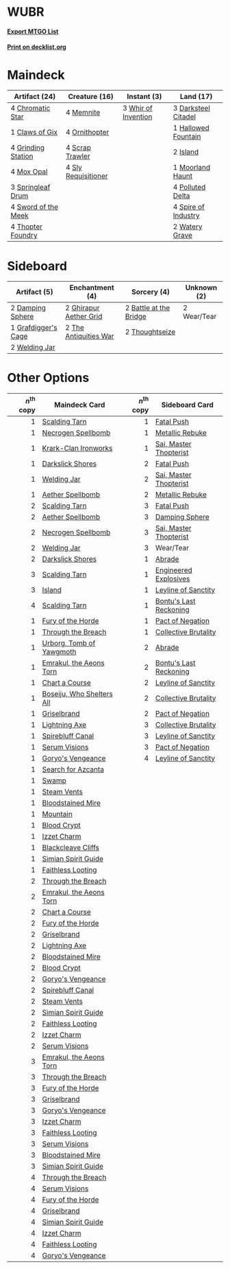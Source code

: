 # WUBR

#### [Export MTGO List](../collection/WUBR/WUBR.txt)
#### [Print on decklist.org](http://decklist.org/?deckmain=4%09Chromatic%20Star%0A1%09Claws%20of%20Gix%0A3%09Darksteel%20Citadel%0A4%09Grinding%20Station%0A1%09Hallowed%20Fountain%0A2%09Island%0A4%09Memnite%0A1%09Moorland%20Haunt%0A4%09Mox%20Opal%0A4%09Ornithopter%0A4%09Polluted%20Delta%0A4%09Scrap%20Trawler%0A4%09Sly%20Requisitioner%0A4%09Spire%20of%20Industry%0A3%09Springleaf%20Drum%0A4%09Sword%20of%20the%20Meek%0A4%09Thopter%20Foundry%0A2%09Watery%20Grave%0A3%09Whir%20of%20Invention&deckside=2%09Battle%20at%20the%20Bridge%0A2%09Damping%20Sphere%0A2%09Ghirapur%20Aether%20Grid%0A1%09Grafdigger's%20Cage%0A2%09The%20Antiquities%20War%0A2%09Thoughtseize%0A2%09Wear/Tear%0A2%09Welding%20Jar)
# Maindeck

|                                        Artifact (24)                                         |                                        Creature (16)                                         |                                         Instant (3)                                          |                                          Land (17)                                           |
|----------------------------------------------------------------------------------------------|----------------------------------------------------------------------------------------------|----------------------------------------------------------------------------------------------|----------------------------------------------------------------------------------------------|
|4 [Chromatic Star](http://gatherer.wizards.com/Pages/Card/Details.aspx?multiverseid=118891)   |4 [Memnite](http://gatherer.wizards.com/Pages/Card/Details.aspx?multiverseid=194078)          |3 [Whir of Invention](http://gatherer.wizards.com/Pages/Card/Details.aspx?multiverseid=423716)|3 [Darksteel Citadel](http://gatherer.wizards.com/Pages/Card/Details.aspx?multiverseid=397853)|
|1 [Claws of Gix](http://gatherer.wizards.com/Pages/Card/Details.aspx?multiverseid=8890)       |4 [Ornithopter](http://gatherer.wizards.com/Pages/Card/Details.aspx?multiverseid=425813)      |                                                                                              |1 [Hallowed Fountain](http://gatherer.wizards.com/Pages/Card/Details.aspx?multiverseid=405100)|
|4 [Grinding Station](http://gatherer.wizards.com/Pages/Card/Details.aspx?multiverseid=51229)  |4 [Scrap Trawler](http://gatherer.wizards.com/Pages/Card/Details.aspx?multiverseid=423842)    |                                                                                              |2 [Island](http://gatherer.wizards.com/Pages/Card/Details.aspx?multiverseid=439602)           |
|4 [Mox Opal](http://gatherer.wizards.com/Pages/Card/Details.aspx?multiverseid=397719)         |4 [Sly Requisitioner](http://gatherer.wizards.com/Pages/Card/Details.aspx?multiverseid=423739)|                                                                                              |1 [Moorland Haunt](http://gatherer.wizards.com/Pages/Card/Details.aspx?multiverseid=233239)   |
|3 [Springleaf Drum](http://gatherer.wizards.com/Pages/Card/Details.aspx?multiverseid=139509)  |                                                                                              |                                                                                              |4 [Polluted Delta](http://gatherer.wizards.com/Pages/Card/Details.aspx?multiverseid=405104)   |
|4 [Sword of the Meek](http://gatherer.wizards.com/Pages/Card/Details.aspx?multiverseid=126215)|                                                                                              |                                                                                              |4 [Spire of Industry](http://gatherer.wizards.com/Pages/Card/Details.aspx?multiverseid=423851)|
|4 [Thopter Foundry](http://gatherer.wizards.com/Pages/Card/Details.aspx?multiverseid=420854)  |                                                                                              |                                                                                              |2 [Watery Grave](http://gatherer.wizards.com/Pages/Card/Details.aspx?multiverseid=405114)     |


# Sideboard

|                                         Artifact (5)                                         |                                         Enchantment (4)                                         |                                           Sorcery (4)                                           |Unknown (2)|
|----------------------------------------------------------------------------------------------|-------------------------------------------------------------------------------------------------|-------------------------------------------------------------------------------------------------|-----------|
|2 [Damping Sphere](http://gatherer.wizards.com/Pages/Card/Details.aspx?multiverseid=443101)   |2 [Ghirapur Aether Grid](http://gatherer.wizards.com/Pages/Card/Details.aspx?multiverseid=398517)|2 [Battle at the Bridge](http://gatherer.wizards.com/Pages/Card/Details.aspx?multiverseid=423720)|2 Wear/Tear|
|1 [Grafdigger's Cage](http://gatherer.wizards.com/Pages/Card/Details.aspx?multiverseid=426046)|2 [The Antiquities War](http://gatherer.wizards.com/Pages/Card/Details.aspx?multiverseid=442930) |2 [Thoughtseize](http://gatherer.wizards.com/Pages/Card/Details.aspx?multiverseid=438676)        |           |
|2 [Welding Jar](http://gatherer.wizards.com/Pages/Card/Details.aspx?multiverseid=48328)       |                                                                                                 |                                                                                                 |           |


# Other Options

|*n*<sup>th</sup> copy|                                           Maindeck Card                                            |*n*<sup>th</sup> copy|                                         Sideboard Card                                          |
|--------------------:|----------------------------------------------------------------------------------------------------|--------------------:|-------------------------------------------------------------------------------------------------|
|                    1|[Scalding Tarn](http://gatherer.wizards.com/Pages/Card/Details.aspx?multiverseid=426069)            |                    1|[Fatal Push](http://gatherer.wizards.com/Pages/Card/Details.aspx?multiverseid=423724)            |
|                    1|[Necrogen Spellbomb](http://gatherer.wizards.com/Pages/Card/Details.aspx?multiverseid=46055)        |                    1|[Metallic Rebuke](http://gatherer.wizards.com/Pages/Card/Details.aspx?multiverseid=423706)       |
|                    1|[Krark-Clan Ironworks](http://gatherer.wizards.com/Pages/Card/Details.aspx?multiverseid=51633)      |                    1|[Sai, Master Thopterist](http://gatherer.wizards.com/Pages/Card/Details.aspx?multiverseid=447205)|
|                    1|[Darkslick Shores](http://gatherer.wizards.com/Pages/Card/Details.aspx?multiverseid=209400)         |                    2|[Fatal Push](http://gatherer.wizards.com/Pages/Card/Details.aspx?multiverseid=423724)            |
|                    1|[Welding Jar](http://gatherer.wizards.com/Pages/Card/Details.aspx?multiverseid=48328)               |                    2|[Sai, Master Thopterist](http://gatherer.wizards.com/Pages/Card/Details.aspx?multiverseid=447205)|
|                    1|[Aether Spellbomb](http://gatherer.wizards.com/Pages/Card/Details.aspx?multiverseid=370524)         |                    2|[Metallic Rebuke](http://gatherer.wizards.com/Pages/Card/Details.aspx?multiverseid=423706)       |
|                    2|[Scalding Tarn](http://gatherer.wizards.com/Pages/Card/Details.aspx?multiverseid=426069)            |                    3|[Fatal Push](http://gatherer.wizards.com/Pages/Card/Details.aspx?multiverseid=423724)            |
|                    2|[Aether Spellbomb](http://gatherer.wizards.com/Pages/Card/Details.aspx?multiverseid=370524)         |                    3|[Damping Sphere](http://gatherer.wizards.com/Pages/Card/Details.aspx?multiverseid=443101)        |
|                    2|[Necrogen Spellbomb](http://gatherer.wizards.com/Pages/Card/Details.aspx?multiverseid=46055)        |                    3|[Sai, Master Thopterist](http://gatherer.wizards.com/Pages/Card/Details.aspx?multiverseid=447205)|
|                    2|[Welding Jar](http://gatherer.wizards.com/Pages/Card/Details.aspx?multiverseid=48328)               |                    3|Wear/Tear                                                                                        |
|                    2|[Darkslick Shores](http://gatherer.wizards.com/Pages/Card/Details.aspx?multiverseid=209400)         |                    1|[Abrade](http://gatherer.wizards.com/Pages/Card/Details.aspx?multiverseid=430772)                |
|                    3|[Scalding Tarn](http://gatherer.wizards.com/Pages/Card/Details.aspx?multiverseid=426069)            |                    1|[Engineered Explosives](http://gatherer.wizards.com/Pages/Card/Details.aspx?multiverseid=370549) |
|                    3|[Island](http://gatherer.wizards.com/Pages/Card/Details.aspx?multiverseid=439602)                   |                    1|[Leyline of Sanctity](http://gatherer.wizards.com/Pages/Card/Details.aspx?multiverseid=397677)   |
|                    4|[Scalding Tarn](http://gatherer.wizards.com/Pages/Card/Details.aspx?multiverseid=426069)            |                    1|[Bontu's Last Reckoning](http://gatherer.wizards.com/Pages/Card/Details.aspx?multiverseid=430749)|
|                    1|[Fury of the Horde](http://gatherer.wizards.com/Pages/Card/Details.aspx?multiverseid=386320)        |                    1|[Pact of Negation](http://gatherer.wizards.com/Pages/Card/Details.aspx?multiverseid=370354)      |
|                    1|[Through the Breach](http://gatherer.wizards.com/Pages/Card/Details.aspx?multiverseid=430684)       |                    1|[Collective Brutality](http://gatherer.wizards.com/Pages/Card/Details.aspx?multiverseid=414380)  |
|                    1|[Urborg, Tomb of Yawgmoth](http://gatherer.wizards.com/Pages/Card/Details.aspx?multiverseid=287330) |                    2|[Abrade](http://gatherer.wizards.com/Pages/Card/Details.aspx?multiverseid=430772)                |
|                    1|[Emrakul, the Aeons Torn](http://gatherer.wizards.com/Pages/Card/Details.aspx?multiverseid=397905)  |                    2|[Bontu's Last Reckoning](http://gatherer.wizards.com/Pages/Card/Details.aspx?multiverseid=430749)|
|                    1|[Chart a Course](http://gatherer.wizards.com/Pages/Card/Details.aspx?multiverseid=435200)           |                    2|[Leyline of Sanctity](http://gatherer.wizards.com/Pages/Card/Details.aspx?multiverseid=397677)   |
|                    1|[Boseiju, Who Shelters All](http://gatherer.wizards.com/Pages/Card/Details.aspx?multiverseid=291507)|                    2|[Collective Brutality](http://gatherer.wizards.com/Pages/Card/Details.aspx?multiverseid=414380)  |
|                    1|[Griselbrand](http://gatherer.wizards.com/Pages/Card/Details.aspx?multiverseid=425897)              |                    2|[Pact of Negation](http://gatherer.wizards.com/Pages/Card/Details.aspx?multiverseid=370354)      |
|                    1|[Lightning Axe](http://gatherer.wizards.com/Pages/Card/Details.aspx?multiverseid=113567)            |                    3|[Collective Brutality](http://gatherer.wizards.com/Pages/Card/Details.aspx?multiverseid=414380)  |
|                    1|[Spirebluff Canal](http://gatherer.wizards.com/Pages/Card/Details.aspx?multiverseid=417822)         |                    3|[Leyline of Sanctity](http://gatherer.wizards.com/Pages/Card/Details.aspx?multiverseid=397677)   |
|                    1|[Serum Visions](http://gatherer.wizards.com/Pages/Card/Details.aspx?multiverseid=425874)            |                    3|[Pact of Negation](http://gatherer.wizards.com/Pages/Card/Details.aspx?multiverseid=370354)      |
|                    1|[Goryo's Vengeance](http://gatherer.wizards.com/Pages/Card/Details.aspx?multiverseid=74475)         |                    4|[Leyline of Sanctity](http://gatherer.wizards.com/Pages/Card/Details.aspx?multiverseid=397677)   |
|                    1|[Search for Azcanta](http://gatherer.wizards.com/Pages/Card/Details.aspx?multiverseid=435226)       |                     |                                                                                                 |
|                    1|[Swamp](http://gatherer.wizards.com/Pages/Card/Details.aspx?multiverseid=439603)                    |                     |                                                                                                 |
|                    1|[Steam Vents](http://gatherer.wizards.com/Pages/Card/Details.aspx?multiverseid=405109)              |                     |                                                                                                 |
|                    1|[Bloodstained Mire](http://gatherer.wizards.com/Pages/Card/Details.aspx?multiverseid=405094)        |                     |                                                                                                 |
|                    1|[Mountain](http://gatherer.wizards.com/Pages/Card/Details.aspx?multiverseid=439604)                 |                     |                                                                                                 |
|                    1|[Blood Crypt](http://gatherer.wizards.com/Pages/Card/Details.aspx?multiverseid=405093)              |                     |                                                                                                 |
|                    1|[Izzet Charm](http://gatherer.wizards.com/Pages/Card/Details.aspx?multiverseid=425996)              |                     |                                                                                                 |
|                    1|[Blackcleave Cliffs](http://gatherer.wizards.com/Pages/Card/Details.aspx?multiverseid=209401)       |                     |                                                                                                 |
|                    1|[Simian Spirit Guide](http://gatherer.wizards.com/Pages/Card/Details.aspx?multiverseid=442137)      |                     |                                                                                                 |
|                    1|[Faithless Looting](http://gatherer.wizards.com/Pages/Card/Details.aspx?multiverseid=413670)        |                     |                                                                                                 |
|                    2|[Through the Breach](http://gatherer.wizards.com/Pages/Card/Details.aspx?multiverseid=430684)       |                     |                                                                                                 |
|                    2|[Emrakul, the Aeons Torn](http://gatherer.wizards.com/Pages/Card/Details.aspx?multiverseid=397905)  |                     |                                                                                                 |
|                    2|[Chart a Course](http://gatherer.wizards.com/Pages/Card/Details.aspx?multiverseid=435200)           |                     |                                                                                                 |
|                    2|[Fury of the Horde](http://gatherer.wizards.com/Pages/Card/Details.aspx?multiverseid=386320)        |                     |                                                                                                 |
|                    2|[Griselbrand](http://gatherer.wizards.com/Pages/Card/Details.aspx?multiverseid=425897)              |                     |                                                                                                 |
|                    2|[Lightning Axe](http://gatherer.wizards.com/Pages/Card/Details.aspx?multiverseid=113567)            |                     |                                                                                                 |
|                    2|[Bloodstained Mire](http://gatherer.wizards.com/Pages/Card/Details.aspx?multiverseid=405094)        |                     |                                                                                                 |
|                    2|[Blood Crypt](http://gatherer.wizards.com/Pages/Card/Details.aspx?multiverseid=405093)              |                     |                                                                                                 |
|                    2|[Goryo's Vengeance](http://gatherer.wizards.com/Pages/Card/Details.aspx?multiverseid=74475)         |                     |                                                                                                 |
|                    2|[Spirebluff Canal](http://gatherer.wizards.com/Pages/Card/Details.aspx?multiverseid=417822)         |                     |                                                                                                 |
|                    2|[Steam Vents](http://gatherer.wizards.com/Pages/Card/Details.aspx?multiverseid=405109)              |                     |                                                                                                 |
|                    2|[Simian Spirit Guide](http://gatherer.wizards.com/Pages/Card/Details.aspx?multiverseid=442137)      |                     |                                                                                                 |
|                    2|[Faithless Looting](http://gatherer.wizards.com/Pages/Card/Details.aspx?multiverseid=413670)        |                     |                                                                                                 |
|                    2|[Izzet Charm](http://gatherer.wizards.com/Pages/Card/Details.aspx?multiverseid=425996)              |                     |                                                                                                 |
|                    2|[Serum Visions](http://gatherer.wizards.com/Pages/Card/Details.aspx?multiverseid=425874)            |                     |                                                                                                 |
|                    3|[Emrakul, the Aeons Torn](http://gatherer.wizards.com/Pages/Card/Details.aspx?multiverseid=397905)  |                     |                                                                                                 |
|                    3|[Through the Breach](http://gatherer.wizards.com/Pages/Card/Details.aspx?multiverseid=430684)       |                     |                                                                                                 |
|                    3|[Fury of the Horde](http://gatherer.wizards.com/Pages/Card/Details.aspx?multiverseid=386320)        |                     |                                                                                                 |
|                    3|[Griselbrand](http://gatherer.wizards.com/Pages/Card/Details.aspx?multiverseid=425897)              |                     |                                                                                                 |
|                    3|[Goryo's Vengeance](http://gatherer.wizards.com/Pages/Card/Details.aspx?multiverseid=74475)         |                     |                                                                                                 |
|                    3|[Izzet Charm](http://gatherer.wizards.com/Pages/Card/Details.aspx?multiverseid=425996)              |                     |                                                                                                 |
|                    3|[Faithless Looting](http://gatherer.wizards.com/Pages/Card/Details.aspx?multiverseid=413670)        |                     |                                                                                                 |
|                    3|[Serum Visions](http://gatherer.wizards.com/Pages/Card/Details.aspx?multiverseid=425874)            |                     |                                                                                                 |
|                    3|[Bloodstained Mire](http://gatherer.wizards.com/Pages/Card/Details.aspx?multiverseid=405094)        |                     |                                                                                                 |
|                    3|[Simian Spirit Guide](http://gatherer.wizards.com/Pages/Card/Details.aspx?multiverseid=442137)      |                     |                                                                                                 |
|                    4|[Through the Breach](http://gatherer.wizards.com/Pages/Card/Details.aspx?multiverseid=430684)       |                     |                                                                                                 |
|                    4|[Serum Visions](http://gatherer.wizards.com/Pages/Card/Details.aspx?multiverseid=425874)            |                     |                                                                                                 |
|                    4|[Fury of the Horde](http://gatherer.wizards.com/Pages/Card/Details.aspx?multiverseid=386320)        |                     |                                                                                                 |
|                    4|[Griselbrand](http://gatherer.wizards.com/Pages/Card/Details.aspx?multiverseid=425897)              |                     |                                                                                                 |
|                    4|[Simian Spirit Guide](http://gatherer.wizards.com/Pages/Card/Details.aspx?multiverseid=442137)      |                     |                                                                                                 |
|                    4|[Izzet Charm](http://gatherer.wizards.com/Pages/Card/Details.aspx?multiverseid=425996)              |                     |                                                                                                 |
|                    4|[Faithless Looting](http://gatherer.wizards.com/Pages/Card/Details.aspx?multiverseid=413670)        |                     |                                                                                                 |
|                    4|[Goryo's Vengeance](http://gatherer.wizards.com/Pages/Card/Details.aspx?multiverseid=74475)         |                     |                                                                                                 |


